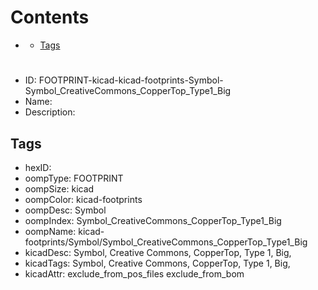 



Contents
========

* [](#)
	* [Tags](#tags)

# 

- ID: FOOTPRINT-kicad-kicad-footprints-Symbol-Symbol_CreativeCommons_CopperTop_Type1_Big
- Name: 
- Description: 

## Tags

- hexID: 
- oompType: FOOTPRINT
- oompSize: kicad
- oompColor: kicad-footprints
- oompDesc: Symbol
- oompIndex: Symbol_CreativeCommons_CopperTop_Type1_Big
- oompName: kicad-footprints/Symbol/Symbol_CreativeCommons_CopperTop_Type1_Big
- kicadDesc: Symbol, Creative Commons, CopperTop, Type 1, Big,
- kicadTags: Symbol, Creative Commons, CopperTop, Type 1, Big,
- kicadAttr: exclude_from_pos_files exclude_from_bom
